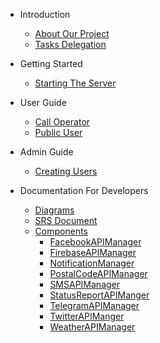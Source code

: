 - Introduction
  - [About Our Project](README.md)
  - [Tasks Delegation](TasksDelegation.md)

- Getting Started
  - [Starting The Server](StartingTheServer.md)

- User Guide
  - [Call Operator](CallOperatorGuide.md)
  - [Public User](PublicGuide.md)

- Admin Guide
  - [Creating Users](AdminGuide.md)

- Documentation For Developers
  - [Diagrams](Diagrams.md)
  - [SRS Document](SRSDocument.md)
  - [Components](Components.md)
    - [FacebookAPIManager](FacebookAPIManager.md)
    - [FirebaseAPIManager](FirebaseAPIManager.md)
    - [NotificationManager](NotificationManager.md)
    - [PostalCodeAPIManager](PostalCodeAPIManager.md)
    - [SMSAPIManager](SMSAPIManager.md)
    - [StatusReportAPIManger](StatusReportAPIManager.md)
    - [TelegramAPIManager](TelegramAPIManager.md)
    - [TwitterAPIManger](TwitterAPIManager.md)
    - [WeatherAPIManager](WeatherAPIManager.md)
